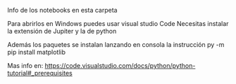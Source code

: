 Info de los notebooks en esta carpeta

Para abrirlos en Windows puedes usar visual studio Code
  Necesitas instalar la extensión de Jupiter y la de python
  
  Además los paquetes se instalan lanzando en consola la instrucción
  py -m pip install matplotlib
  
  Mas info en:
  https://code.visualstudio.com/docs/python/python-tutorial#_prerequisites
